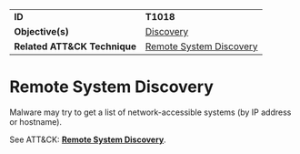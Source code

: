 |||
|---------|------------------------|
|**ID**|**T1018**|
|**Objective(s)**|[Discovery](../discovery)|
|**Related ATT&CK Technique**|[Remote System Discovery](https://attack.mitre.org/techniques/T1018)|


Remote System Discovery
=======================
Malware may try to get a list of network-accessible systems (by IP address or hostname). 

See ATT&CK: [**Remote System Discovery**](https://attack.mitre.org/techniques/T1018).